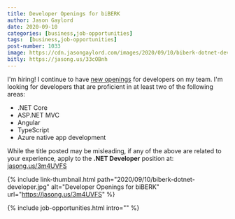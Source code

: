 ```yaml
---
title: Developer Openings for biBERK
author: Jason Gaylord
date: 2020-09-10
categories: [business,job-opportunities]
tags:  [business,job-opportunities]
post-number: 1033
image: https://cdn.jasongaylord.com/images/2020/09/10/biberk-dotnet-developer.jpg
bitly: https://jasong.us/33cOBnh
---
```


I'm hiring! I continue to have [new openings](https://jasong.us/3m4UVFS) for developers on my team. I'm looking for developers that are proficient in at least two of the following areas:

* .NET Core
* ASP.NET MVC
* Angular
* TypeScript
* Azure native app development

While the title posted may be misleading, if any of the above are related to your experience, apply to the **.NET Developer** position at: [jasong.us/3m4UVFS](https://jasong.us/3m4UVFS)

{% include link-thumbnail.html path="2020/09/10/biberk-dotnet-developer.jpg" alt="Developer Openings for biBERK" url="https://jasong.us/3m4UVFS" %}

{% include job-opportunities.html intro="" %}